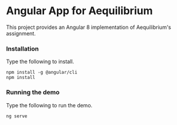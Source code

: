 # Angular App for Aequilibrium

This project provides an Angular 8 implementation of Aequilibrium's assignment.

### Installation
Type the following to install.

```
npm install -g @angular/cli
npm install
```

### Running the demo
Type the following to run the demo.

```
ng serve
```
